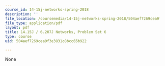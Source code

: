 ```yaml
---
course_id: 14-15j-networks-spring-2018
description: ''
file_location: /coursemedia/14-15j-networks-spring-2018/504aef7269cea9f3e3831c8bcc65b922_MIT14_15JS18_ps6.pdf
file_type: application/pdf
layout: pdf
title: 14.15J / 6.207J Networks, Problem Set 6
type: course
uid: 504aef7269cea9f3e3831c8bcc65b922

---
```

None